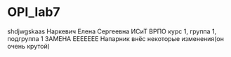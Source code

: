 # OPI_lab7
shdjwgskaas
Наркевич
Елена
Сергеевна
ИСиТ
ВРПО
курс 1, группа 1, подгруппа 1
ЗАМЕНА ЕЕЕЕЕЕЕ
Напарник внёс некоторые изменения(он очень крутой)
